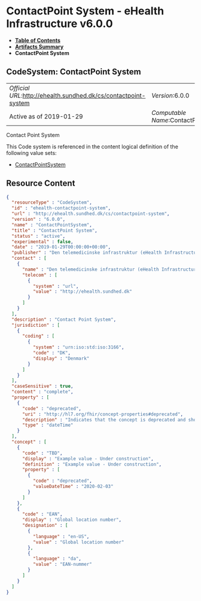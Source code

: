 # ContactPoint System - eHealth Infrastructure v6.0.0

* [**Table of Contents**](toc.md)
* [**Artifacts Summary**](artifacts.md)
* **ContactPoint System**

## CodeSystem: ContactPoint System 

| | |
| :--- | :--- |
| *Official URL*:http://ehealth.sundhed.dk/cs/contactpoint-system | *Version*:6.0.0 |
| Active as of 2019-01-29 | *Computable Name*:ContactPointSystem |

 
Contact Point System 

 This Code system is referenced in the content logical definition of the following value sets: 

* [ContactPointSystem](ValueSet-ehealth-contactpoint-system.md)



## Resource Content

```json
{
  "resourceType" : "CodeSystem",
  "id" : "ehealth-contactpoint-system",
  "url" : "http://ehealth.sundhed.dk/cs/contactpoint-system",
  "version" : "6.0.0",
  "name" : "ContactPointSystem",
  "title" : "ContactPoint System",
  "status" : "active",
  "experimental" : false,
  "date" : "2019-01-29T00:00:00+00:00",
  "publisher" : "Den telemedicinske infrastruktur (eHealth Infrastructure)",
  "contact" : [
    {
      "name" : "Den telemedicinske infrastruktur (eHealth Infrastructure)",
      "telecom" : [
        {
          "system" : "url",
          "value" : "http://ehealth.sundhed.dk"
        }
      ]
    }
  ],
  "description" : "Contact Point System",
  "jurisdiction" : [
    {
      "coding" : [
        {
          "system" : "urn:iso:std:iso:3166",
          "code" : "DK",
          "display" : "Denmark"
        }
      ]
    }
  ],
  "caseSensitive" : true,
  "content" : "complete",
  "property" : [
    {
      "code" : "deprecated",
      "uri" : "http://hl7.org/fhir/concept-properties#deprecated",
      "description" : "Indicates that the concept is deprecated and should not be used",
      "type" : "dateTime"
    }
  ],
  "concept" : [
    {
      "code" : "TBD",
      "display" : "Example value - Under construction",
      "definition" : "Example value - Under construction",
      "property" : [
        {
          "code" : "deprecated",
          "valueDateTime" : "2020-02-03"
        }
      ]
    },
    {
      "code" : "EAN",
      "display" : "Global location number",
      "designation" : [
        {
          "language" : "en-US",
          "value" : "Global location number"
        },
        {
          "language" : "da",
          "value" : "EAN-nummer"
        }
      ]
    }
  ]
}

```
